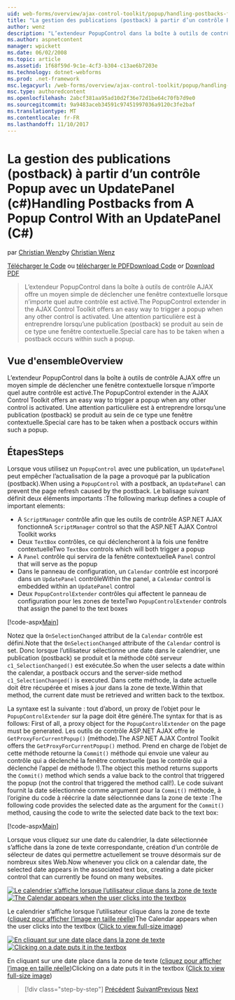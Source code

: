 ```yaml
---
uid: web-forms/overview/ajax-control-toolkit/popup/handling-postbacks-from-a-popup-control-with-an-updatepanel-cs
title: "La gestion des publications (postback) à partir d’un contrôle Popup avec un UpdatePanel (c#) | Documents Microsoft"
author: wenz
description: "L’extendeur PopupControl dans la boîte à outils de contrôle AJAX offre un moyen simple de déclencher une fenêtre contextuelle lorsque n’importe quel autre contrôle est activé. Une attention particulière doit être portée..."
ms.author: aspnetcontent
manager: wpickett
ms.date: 06/02/2008
ms.topic: article
ms.assetid: 1f68f59d-9c1e-4cf3-b304-c13ae6b7203e
ms.technology: dotnet-webforms
ms.prod: .net-framework
msc.legacyurl: /web-forms/overview/ajax-control-toolkit/popup/handling-postbacks-from-a-popup-control-with-an-updatepanel-cs
msc.type: authoredcontent
ms.openlocfilehash: 2abcf381aa95ad10d2f36e72d1be64c70fb7d9e0
ms.sourcegitcommit: 9a9483aceb34591c97451997036a9120c3fe2baf
ms.translationtype: MT
ms.contentlocale: fr-FR
ms.lasthandoff: 11/10/2017
---
```

<a name="handling-postbacks-from-a-popup-control-with-an-updatepanel-c"></a><span data-ttu-id="185fd-104">La gestion des publications (postback) à partir d’un contrôle Popup avec un UpdatePanel (c#)</span><span class="sxs-lookup"><span data-stu-id="185fd-104">Handling Postbacks from A Popup Control With an UpdatePanel (C#)</span></span>
====================
<span data-ttu-id="185fd-105">par [Christian Wenz](https://github.com/wenz)</span><span class="sxs-lookup"><span data-stu-id="185fd-105">by [Christian Wenz](https://github.com/wenz)</span></span>

<span data-ttu-id="185fd-106">[Télécharger le Code](http://download.microsoft.com/download/9/3/f/93f8daea-bebd-4821-833b-95205389c7d0/PopupControl2.cs.zip) ou [télécharger le PDF](http://download.microsoft.com/download/2/d/c/2dc10e34-6983-41d4-9c08-f78f5387d32b/popupcontrol2CS.pdf)</span><span class="sxs-lookup"><span data-stu-id="185fd-106">[Download Code](http://download.microsoft.com/download/9/3/f/93f8daea-bebd-4821-833b-95205389c7d0/PopupControl2.cs.zip) or [Download PDF](http://download.microsoft.com/download/2/d/c/2dc10e34-6983-41d4-9c08-f78f5387d32b/popupcontrol2CS.pdf)</span></span>

> <span data-ttu-id="185fd-107">L’extendeur PopupControl dans la boîte à outils de contrôle AJAX offre un moyen simple de déclencher une fenêtre contextuelle lorsque n’importe quel autre contrôle est activé.</span><span class="sxs-lookup"><span data-stu-id="185fd-107">The PopupControl extender in the AJAX Control Toolkit offers an easy way to trigger a popup when any other control is activated.</span></span> <span data-ttu-id="185fd-108">Une attention particulière est à entreprendre lorsqu’une publication (postback) se produit au sein de ce type une fenêtre contextuelle.</span><span class="sxs-lookup"><span data-stu-id="185fd-108">Special care has to be taken when a postback occurs within such a popup.</span></span>


## <a name="overview"></a><span data-ttu-id="185fd-109">Vue d'ensemble</span><span class="sxs-lookup"><span data-stu-id="185fd-109">Overview</span></span>

<span data-ttu-id="185fd-110">L’extendeur PopupControl dans la boîte à outils de contrôle AJAX offre un moyen simple de déclencher une fenêtre contextuelle lorsque n’importe quel autre contrôle est activé.</span><span class="sxs-lookup"><span data-stu-id="185fd-110">The PopupControl extender in the AJAX Control Toolkit offers an easy way to trigger a popup when any other control is activated.</span></span> <span data-ttu-id="185fd-111">Une attention particulière est à entreprendre lorsqu’une publication (postback) se produit au sein de ce type une fenêtre contextuelle.</span><span class="sxs-lookup"><span data-stu-id="185fd-111">Special care has to be taken when a postback occurs within such a popup.</span></span>

## <a name="steps"></a><span data-ttu-id="185fd-112">Étapes</span><span class="sxs-lookup"><span data-stu-id="185fd-112">Steps</span></span>

<span data-ttu-id="185fd-113">Lorsque vous utilisez un `PopupControl` avec une publication, un `UpdatePanel` peut empêcher l’actualisation de la page a provoqué par la publication (postback).</span><span class="sxs-lookup"><span data-stu-id="185fd-113">When using a `PopupControl` with a postback, an `UpdatePanel` can prevent the page refresh caused by the postback.</span></span> <span data-ttu-id="185fd-114">Le balisage suivant définit deux éléments importants :</span><span class="sxs-lookup"><span data-stu-id="185fd-114">The following markup defines a couple of important elements:</span></span>

- <span data-ttu-id="185fd-115">A `ScriptManager` contrôle afin que les outils de contrôle ASP.NET AJAX fonctionne</span><span class="sxs-lookup"><span data-stu-id="185fd-115">A `ScriptManager` control so that the ASP.NET AJAX Control Toolkit works</span></span>
- <span data-ttu-id="185fd-116">Deux `TextBox` contrôles, ce qui déclencheront à la fois une fenêtre contextuelle</span><span class="sxs-lookup"><span data-stu-id="185fd-116">Two `TextBox` controls which will both trigger a popup</span></span>
- <span data-ttu-id="185fd-117">A `Panel` contrôle qui servira de la fenêtre contextuelle</span><span class="sxs-lookup"><span data-stu-id="185fd-117">A `Panel` control that will serve as the popup</span></span>
- <span data-ttu-id="185fd-118">Dans le panneau de configuration, un `Calendar` contrôle est incorporé dans un `UpdatePanel` contrôle</span><span class="sxs-lookup"><span data-stu-id="185fd-118">Within the panel, a `Calendar` control is embedded within an `UpdatePanel` control</span></span>
- <span data-ttu-id="185fd-119">Deux `PopupControlExtender` contrôles qui affectent le panneau de configuration pour les zones de texte</span><span class="sxs-lookup"><span data-stu-id="185fd-119">Two `PopupControlExtender` controls that assign the panel to the text boxes</span></span>

[!code-aspx[Main](handling-postbacks-from-a-popup-control-with-an-updatepanel-cs/samples/sample1.aspx)]

<span data-ttu-id="185fd-120">Notez que la `OnSelectionChanged` attribut de la `Calendar` contrôle est défini.</span><span class="sxs-lookup"><span data-stu-id="185fd-120">Note that the `OnSelectionChanged` attribute of the `Calendar` control is set.</span></span> <span data-ttu-id="185fd-121">Donc lorsque l’utilisateur sélectionne une date dans le calendrier, une publication (postback) se produit et la méthode côté serveur `c1_SelectionChanged()` est exécutée.</span><span class="sxs-lookup"><span data-stu-id="185fd-121">So when the user selects a date within the calendar, a postback occurs and the server-side method `c1_SelectionChanged()` is executed.</span></span> <span data-ttu-id="185fd-122">Dans cette méthode, la date actuelle doit être récupérée et mises à jour dans la zone de texte.</span><span class="sxs-lookup"><span data-stu-id="185fd-122">Within that method, the current date must be retrieved and written back to the textbox.</span></span>

<span data-ttu-id="185fd-123">La syntaxe est la suivante : tout d’abord, un proxy de l’objet pour le `PopupControlExtender` sur la page doit être généré.</span><span class="sxs-lookup"><span data-stu-id="185fd-123">The syntax for that is as follows: First of all, a proxy object for the `PopupControlExtender` on the page must be generated.</span></span> <span data-ttu-id="185fd-124">Les outils de contrôle ASP.NET AJAX offre le `GetProxyForCurrentPopup()` (méthode).</span><span class="sxs-lookup"><span data-stu-id="185fd-124">The ASP.NET AJAX Control Toolkit offers the `GetProxyForCurrentPopup()` method.</span></span> <span data-ttu-id="185fd-125">Prend en charge de l’objet de cette méthode retourne la `Commit()` méthode qui envoie une valeur au contrôle qui a déclenché la fenêtre contextuelle (pas le contrôle qui a déclenché l’appel de méthode !).</span><span class="sxs-lookup"><span data-stu-id="185fd-125">The object this method returns supports the `Commit()` method which sends a value back to the control that triggered the popup (not the control that triggered the method call!).</span></span> <span data-ttu-id="185fd-126">Le code suivant fournit la date sélectionnée comme argument pour la `Commit()` méthode, à l’origine du code à réécrire la date sélectionnée dans la zone de texte :</span><span class="sxs-lookup"><span data-stu-id="185fd-126">The following code provides the selected date as the argument for the `Commit()` method, causing the code to write the selected date back to the text box:</span></span>

[!code-aspx[Main](handling-postbacks-from-a-popup-control-with-an-updatepanel-cs/samples/sample2.aspx)]

<span data-ttu-id="185fd-127">Lorsque vous cliquez sur une date du calendrier, la date sélectionnée s’affiche dans la zone de texte correspondante, création d’un contrôle de sélecteur de dates qui permettre actuellement se trouve désormais sur de nombreux sites Web.</span><span class="sxs-lookup"><span data-stu-id="185fd-127">Now whenever you click on a calendar date, the selected date appears in the associated text box, creating a date picker control that can currently be found on many websites.</span></span>


<span data-ttu-id="185fd-128">[![Le calendrier s’affiche lorsque l’utilisateur clique dans la zone de texte](handling-postbacks-from-a-popup-control-with-an-updatepanel-cs/_static/image2.png)](handling-postbacks-from-a-popup-control-with-an-updatepanel-cs/_static/image1.png)</span><span class="sxs-lookup"><span data-stu-id="185fd-128">[![The Calendar appears when the user clicks into the textbox](handling-postbacks-from-a-popup-control-with-an-updatepanel-cs/_static/image2.png)](handling-postbacks-from-a-popup-control-with-an-updatepanel-cs/_static/image1.png)</span></span>

<span data-ttu-id="185fd-129">Le calendrier s’affiche lorsque l’utilisateur clique dans la zone de texte ([cliquez pour afficher l’image en taille réelle](handling-postbacks-from-a-popup-control-with-an-updatepanel-cs/_static/image3.png))</span><span class="sxs-lookup"><span data-stu-id="185fd-129">The Calendar appears when the user clicks into the textbox ([Click to view full-size image](handling-postbacks-from-a-popup-control-with-an-updatepanel-cs/_static/image3.png))</span></span>


<span data-ttu-id="185fd-130">[![En cliquant sur une date place dans la zone de texte](handling-postbacks-from-a-popup-control-with-an-updatepanel-cs/_static/image5.png)](handling-postbacks-from-a-popup-control-with-an-updatepanel-cs/_static/image4.png)</span><span class="sxs-lookup"><span data-stu-id="185fd-130">[![Clicking on a date puts it in the textbox](handling-postbacks-from-a-popup-control-with-an-updatepanel-cs/_static/image5.png)](handling-postbacks-from-a-popup-control-with-an-updatepanel-cs/_static/image4.png)</span></span>

<span data-ttu-id="185fd-131">En cliquant sur une date place dans la zone de texte ([cliquez pour afficher l’image en taille réelle](handling-postbacks-from-a-popup-control-with-an-updatepanel-cs/_static/image6.png))</span><span class="sxs-lookup"><span data-stu-id="185fd-131">Clicking on a date puts it in the textbox ([Click to view full-size image](handling-postbacks-from-a-popup-control-with-an-updatepanel-cs/_static/image6.png))</span></span>

>[!div class="step-by-step"]
<span data-ttu-id="185fd-132">[Précédent](using-multiple-popup-controls-cs.md)
[Suivant](handling-postbacks-from-a-popup-control-without-an-updatepanel-cs.md)</span><span class="sxs-lookup"><span data-stu-id="185fd-132">[Previous](using-multiple-popup-controls-cs.md)
[Next](handling-postbacks-from-a-popup-control-without-an-updatepanel-cs.md)</span></span>
